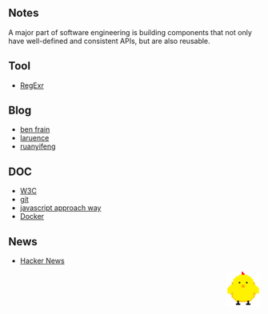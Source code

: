 ## Notes
A major part of software engineering is building components that not only have well-defined and consistent APIs, but are also reusable.

## Tool
- [RegExr](https://regexr.com/)

## Blog

- [ben frain](https://benfrain.com/blog/)
- [laruence](http://www.laruence.com/)
- [ruanyifeng](http://www.ruanyifeng.com/blog/)

## DOC

- [W3C](https://www.w3.org/)
- [git](https://git-scm.com/book/zh/)
- [javascript approach way](https://github.com/airbnb/javascript)
- [Docker](https://docs.docker.com/)

## News
- [Hacker News](https://news.ycombinator.com/)

<p align="end"><img width="69" src="./img/jandan.svg" /></p>
